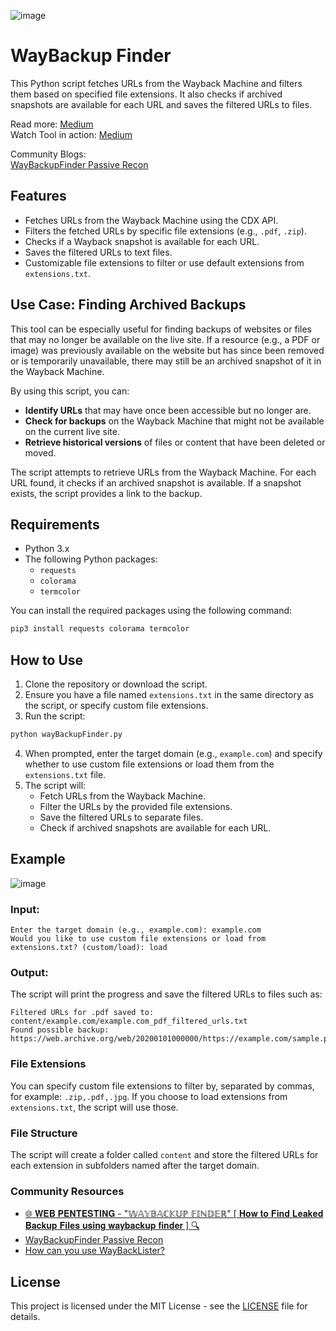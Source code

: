 ![image](https://github.com/user-attachments/assets/80c07192-187d-4199-a225-8febf8c2e007)

# WayBackup Finder

This Python script fetches URLs from the Wayback Machine and filters them based on specified file extensions. It also checks if archived snapshots are available for each URL and saves the filtered URLs to files.

Read more: <a href="https://anmolksachan.medium.com/unlock-hidden-backups-with-waybackupfinder-py-7b98041a82d9" target="_blank">Medium</a><br>
Watch Tool in action: <a href="https://anmolksachan.medium.com/discovering-backups-secrets-and-more-using-the-waybackupfinder-py-tool-b97f67e95c50">Medium</a>

Community Blogs:<br>
<a href="https://medium.com/@abhirupkonwar04/waybackupfinder-passive-recon-65a49dff050b">WayBackupFinder Passive Recon</a><br>

## Features

- Fetches URLs from the Wayback Machine using the CDX API.
- Filters the fetched URLs by specific file extensions (e.g., `.pdf`, `.zip`).
- Checks if a Wayback snapshot is available for each URL.
- Saves the filtered URLs to text files.
- Customizable file extensions to filter or use default extensions from `extensions.txt`.

## Use Case: Finding Archived Backups

This tool can be especially useful for finding backups of websites or files that may no longer be available on the live site. If a resource (e.g., a PDF or image) was previously available on the website but has since been removed or is temporarily unavailable, there may still be an archived snapshot of it in the Wayback Machine. 

By using this script, you can:

- **Identify URLs** that may have once been accessible but no longer are.
- **Check for backups** on the Wayback Machine that might not be available on the current live site.
- **Retrieve historical versions** of files or content that have been deleted or moved.

The script attempts to retrieve URLs from the Wayback Machine. For each URL found, it checks if an archived snapshot is available. If a snapshot exists, the script provides a link to the backup.

## Requirements

- Python 3.x
- The following Python packages:
  - `requests`
  - `colorama`
  - `termcolor`

You can install the required packages using the following command:

```bash
pip3 install requests colorama termcolor
```

## How to Use

1. Clone the repository or download the script.
2. Ensure you have a file named `extensions.txt` in the same directory as the script, or specify custom file extensions.
3. Run the script:

```bash
python wayBackupFinder.py
```

4. When prompted, enter the target domain (e.g., `example.com`) and specify whether to use custom file extensions or load them from the `extensions.txt` file.
5. The script will:
   - Fetch URLs from the Wayback Machine.
   - Filter the URLs by the provided file extensions.
   - Save the filtered URLs to separate files.
   - Check if archived snapshots are available for each URL.

## Example
![image](https://github.com/user-attachments/assets/4a7652dd-7c43-42aa-a9f0-94f7207dca60)

### Input:

```
Enter the target domain (e.g., example.com): example.com
Would you like to use custom file extensions or load from extensions.txt? (custom/load): load
```

### Output:

The script will print the progress and save the filtered URLs to files such as:

```
Filtered URLs for .pdf saved to: content/example.com/example.com_pdf_filtered_urls.txt
Found possible backup: https://web.archive.org/web/20200101000000/https://example.com/sample.pdf
```

### File Extensions

You can specify custom file extensions to filter by, separated by commas, for example: `.zip,.pdf,.jpg`. If you choose to load extensions from `extensions.txt`, the script will use those.

### File Structure

The script will create a folder called `content` and store the filtered URLs for each extension in subfolders named after the target domain.

### Community Resources

- <a href='https://www.youtube.com/watch?v=wgLvT5sWV6E'>🌐 𝐖𝐄𝐁 𝐏𝐄𝐍𝐓𝐄𝐒𝐓𝐈𝐍𝐆 - "𝕎𝔸𝕐𝔹𝔸ℂ𝕂𝕌ℙ 𝔽𝕀ℕ𝔻𝔼ℝ" [ 𝐇𝐨𝐰 𝐭𝐨 𝐅𝐢𝐧𝐝 𝐋𝐞𝐚𝐤𝐞𝐝 𝐁𝐚𝐜𝐤𝐮𝐩 𝐅𝐢𝐥𝐞𝐬 𝐮𝐬𝐢𝐧𝐠 𝐰𝐚𝐲𝐛𝐚𝐜𝐤𝐮𝐩 𝐟𝐢𝐧𝐝𝐞𝐫 ] 🔍</a>
- <a href='https://osintteam.blog/waybackupfinder-passive-recon-65a49dff050b'>WayBackupFinder Passive Recon</a>
- <a href='https://www.youtube.com/watch?v=abk7wT1EMzw'>How can you use WayBackLister?</a>

## License

This project is licensed under the MIT License - see the [LICENSE](https://raw.githubusercontent.com/anmolksachan/WayBackupFinder/refs/heads/main/LICENSE) file for details.
